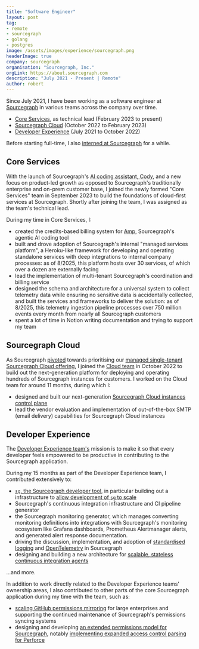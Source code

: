 ```yaml
---
title: "Software Engineer"
layout: post
tag:
- remote
- sourcegraph
- golang
- postgres
image: /assets/images/experience/sourcegraph.png
headerImage: true
company: sourcegraph
organisation: "Sourcegraph, Inc."
orgLink: https://about.sourcegraph.com
description: "July 2021 - Present | Remote"
author: robert
---
```


Since July 2021, I have been working as a software engineer at [Sourcegraph](https://sourcegraph.com) in various teams across the company over time.

- [Core Services](#core-services), as technical lead (February 2023 to present)
- [Sourcegraph Cloud](#sourcegraph-cloud) (October 2022 to February 2023)
- [Developer Experience](#developer-experience) (July 2021 to October 2022)

Before starting full-time, I also [interned at Sourcegraph](./2020-5-7-sourcegraph-intern.md) for a while.

## Core Services

With the launch of Sourcegraph's [AI coding assistant, Cody](https://sourcegraph.com/cody), and a new focus on product-led growth as opposed to Sourcegraph's traditionally enterprise and on-prem customer base, I joined the newly formed "Core Services" team in September 2023 to build the foundations of cloud-first services at Sourcegraph. Shortly after joining the team, I was assigned as the team's technical lead.

During my time in Core Services, I:

- created the credits-based billing system for [Amp](https://ampcode.com), Sourcegraph's agentic AI coding tool
- built and drove adoption of Sourcegraph's internal "managed services platform", a Heroku-like framework for developing and operating standalone services with deep integrations to internal company processes: as of 8/2025, this platform hosts over 30 services, of which over a dozen are externally facing
- lead the implementation of multi-tenant Sourcegraph's coordination and billing service
- designed the schema and architecture for a universal system to collect telemetry data while ensuring no sensitive data is accidentally collected, and built the services and frameworks to deliver the solution: as of 8/2025, this telemetry ingestion pipeline processes over 750 million events every month from nearly all Sourcegraph customers
- spent a lot of time in Notion writing documentation and trying to support my team

## Sourcegraph Cloud

As Sourcegraph [pivoted](https://about.sourcegraph.com/blog/single-tenant-cloud) towards prioritising our [managed single-tenant Sourcegraph Cloud offering](https://docs.sourcegraph.com/cloud), I joined the [Cloud team](https://handbook.sourcegraph.com/departments/cloud/) in October 2022 to build out the next-generation platform for deploying and operating hundreds of Sourcegraph instances for customers. I worked on the Cloud team for around 11 months, during which I:

- designed and built our next-generation [Sourcegraph Cloud instances control plane](../_posts/2024-8-23-multi-single-tenant.md)
- lead the vendor evaluation and implementation of out-of-the-box SMTP (email delivery) capabilities for Sourcegraph Cloud instances

## Developer Experience

The [Developer Experience team's](https://handbook.sourcegraph.com/departments/product-engineering/engineering/enablement/dev-experience) mission is to make it so that every developer feels empowered to be productive in contributing to the Sourcegraph application.

During my 15 months as part of the Developer Experience team, I contributed extensively to:

- [`sg`, the Sourcegraph developer tool](https://docs.sourcegraph.com/dev/background-information/sg), in particular building out a infrastructure to [allow development of `sg` to scale](../_posts/2022-10-10-investing-in-development-of-devx.md)
- Sourcegraph's continuous integration infrastructure and CI pipeline generator
- the Sourcegraph monitoring generator, which manages converting monitoring definitions into integrations with Sourcegraph's monitoring ecosystem like Grafana dashboards, Prometheus Alertmanager alerts, and generated alert response documentation.
- driving the discussion, implementation, and adoption of [standardised logging](https://github.com/sourcegraph/sourcegraph-public-snapshot/pull/33956) and [OpenTelemetry](https://github.com/sourcegraph/sourcegraph-public-snapshot/issues/39397) in Sourcegraph
- designing and building a new architecture for [scalable, stateless continuous integration agents](../_posts/2022-4-18-stateless-ci.md)

...and more.

In addition to work directly related to the Developer Experience teams' ownership areas, I also contributed to other parts of the core Sourcegraph application during my time with the team, such as:

- [scaling GitHub permissions mirroring](../_posts/2021-10-8-mirroring-github-permissions-at-scale.md) for large enterprises and supporting the continued maintenance of Sourcegraph's permissions syncing systems
- designing and developing [an extended permissions model for Sourcegraph](https://github.com/sourcegraph/sourcegraph-public-snapshot/issues/27916), notably [implementing expanded access control parsing for Perforce](https://github.com/sourcegraph/sourcegraph-public-snapshot/pull/26745)
